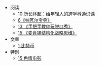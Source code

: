 - 阅读
	- [10 所长林超：给年轻人的跨学科通识课](z_文献笔记/10%20所长林超：给年轻人的跨学科通识课.md)
	- [6《纳瓦尔宝典》](z_文献笔记/6《纳瓦尔宝典》.md)
	- [13 《手把手教你玩脱口秀》](z_文献笔记/13%20《手把手教你玩脱口秀》.md)
	- [15 《麦肯锡结构化战略思维》](z_文献笔记/15%20《麦肯锡结构化战略思维》.md)
- 文章
	- [1 比特币](1%20比特币.md)
- 特别
	- [15 色情电影](15%20色情电影.md)
